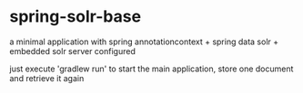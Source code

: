 spring-solr-base
================

a minimal application with spring annotationcontext + spring data solr + embedded solr server configured

just execute 'gradlew run' to start the main application, store one document and retrieve it again